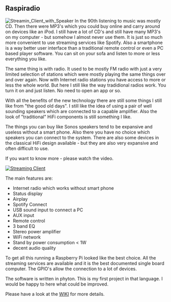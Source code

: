 ## Raspiradio
![Streamin_Client_with_Speaker](https://github.com/thk4711/raspiradio/blob/master/Images/Client_with_speaker.jpg)
In the 90th listening to music was mostly CD. Then there were MP3's which you could buy online and carry around on devices like an iPod. I still have a lot of CD's and still have many MP3's on my computer - but somehow I almost never use them. It is just so much more convenient to use streaming services like Spotify. Also a smartphone is a way better user interface than a traditional remote control or even a PC based player software. You can sit on your sofa and listen to more or less everything you like.

The same thing is with radio. It used to be mostly FM radio with just a very limited selection of stations which were mostly playing the same things over and over again. Now with Internet radio stations you have access to more or less the whole world. But here I still like the way tradidional radios work. You turn it on and just listen. No need to open an app or so.

With all the benefits of the new technology there are still some things I still like from "the good old days". I still like the idea of using a pair of well sounding speakers which are connected to a capable amplifier. Also the look of "traditional" HiFi components is still something I like. 

The things you can buy like Sonos speakers tend to be expansive and useless without a smart phone. Also there you have no choice which speakers you can connect to the system. There are also some devices in the classical HiFi design available - but they are also very expansive and often difficult to use.

If you want to know more - please watch the video.

[![Streaming Client](http://img.youtube.com/vi/7hVFVi_NzME/0.jpg)](http://www.youtube.com/watch?v=7hVFVi_NzME)

The main features are:
- Internet radio which works without smart phone
- Status display
- Airplay
- Spotify Connect
- USB sound input to connect a PC
- AUX input
- Remote control 
- 3 band EQ
- Stereo power amplifier
- WiFi network
- Stand by power consumption < 1W
- decent audio quality

To get all this running a Raspberry Pi looked like the best choice. All the streaming services are available and it is the best documented single board computer. The GPIO's allow the connection to a lot of devices.

The software is written in phyton. This is my first project in that language. I would be happy to here what could be improved.

Please have a look at the [WIKI](https://github.com/thk4711/raspiradio/wiki) for more details.
